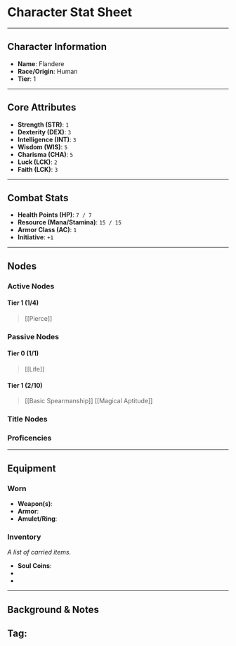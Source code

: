 # Character Stat Sheet

---

## Character Information
- **Name**: Flandere
- **Race/Origin**: Human
- **Tier**: 1

---

## Core Attributes
- **Strength (STR)**: `1`
- **Dexterity (DEX)**: `3`
- **Intelligence (INT)**: `3`
- **Wisdom (WIS)**: `5`
- **Charisma (CHA)**: `5`
- **Luck (LCK)**: `2`
- **Faith (LCK)**: `3`

---

## Combat Stats
- **Health Points (HP)**: `7 / 7`
- **Resource (Mana/Stamina)**: `15 / 15`
- **Armor Class (AC)**: `1`
- **Initiative**: `+1`

---

## Nodes
### Active Nodes
#### Tier 1 (1/4)
> [[Pierce]] 

### Passive Nodes
#### Tier 0 (1/1)
> [[Life]]
#### Tier 1 (2/10)
> [[Basic Spearmanship]] 
> [[Magical Aptitude]]
### Title Nodes


### Proficencies 

---

## Equipment
### Worn
- **Weapon(s)**: 
- **Armor**: 
- **Amulet/Ring**: 

### Inventory
*A list of carried items.*
- **Soul Coins**: 
- 
- 

---

## Background & Notes
**Tag**: 
- 
